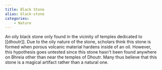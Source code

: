 ```yaml
---
title: Black Stone
alias: black-stone
categories:
    - Nature
---
```


An oily black stone only found in the vicinity of temples dedicated to [[dhoutr]]. Due to the oily nature of the stone, scholars think this stone is formed when porous volcanic material hardens inside of an oil. However, this hypothesis goes untested since this stone hasn't been found anywhere on Bhreia other than near the temples of Dhoutr. Many thus believe that this stone is a magical artifact rather than a natural one.
